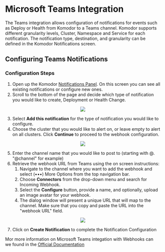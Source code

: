 # Microsoft Teams Integration

The Teams integration allows configuration of notifications for events such as Deploy or Health from Komodor to a Teams channel. Komodor supports different granularity levels, Cluster, Namespace and Service for each notification. The notification type, destination, and granularity can be defined in the Komodor Notifications screen.

##  Configuring Teams Notifications

###  Configuration Steps

1. Open up the Komodor [Notifications Panel](https://app.komodor.com/main/notifications/configuration). On this screen you can see all existing notifications or configure new ones.
2. Scroll to the bottom of the page and decide which type of notification you would like to create, Deployment or Health Change.

<p align="center">
  <img src="https://user-images.githubusercontent.com/28837372/140755810-57065b49-739e-4c8c-80b0-2da332364aa9.png" />
</p>

3. Select **Add this notification** for the type of notification you would like to configure.
4. Choose the cluster that you would like to alert on, or leave empty to alert on all clusters. Click **Continue** to proceed to the webhook configuration.

<p align="center">
  <img src="https://user-images.githubusercontent.com/28837372/140756824-9a6e42cb-db05-40a2-83c3-dcd2b5aa7aa8.png" />
</p>

5. Enter the channel name that you would like to post to (starting with @. "@channel" for example)
6. Retrieve the webhook URL from Teams using the on screen instructions:
	1.  Navigate to the channel where you want to add the webhook and select (•••) More Options from the top navigation bar.
	2.  Choose  **Connectors**  from the drop-down menu and search for Incoming Webhook.
	3.  Select the  **Configure**  button, provide a name, and optionally, upload an image avatar for your webhook.
	4.  The dialog window will present a unique URL that will map to the channel. Make sure that you copy and paste the URL into the "webhook URL" field.

<p align="center">
  <img src="https://user-images.githubusercontent.com/28837372/140756915-4686f3c3-defd-4e43-bcb8-246bf63f23b5.png" />
</p>

7. Click on **Create Notification** to complete the Notification Configuration

Mor more information on Microsoft Teams integation with Webhooks can we found in the [Official Documentation](https://docs.microsoft.com/en-us/microsoftteams/platform/webhooks-and-connectors/how-to/add-incoming-webhook)
